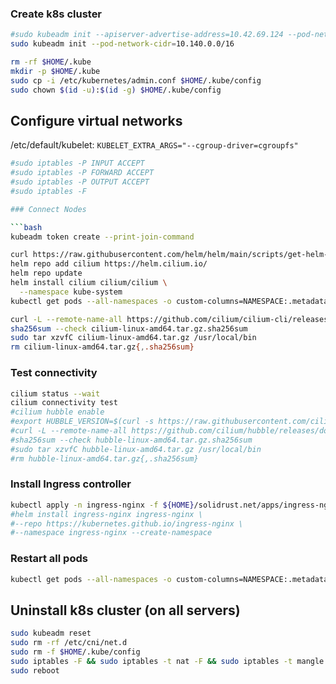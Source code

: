 ### Create k8s cluster

```bash
#sudo kubeadm init --apiserver-advertise-address=10.42.69.124 --pod-network-cidr=10.142.0.0/16
sudo kubeadm init --pod-network-cidr=10.140.0.0/16
```

```bash
rm -rf $HOME/.kube
mkdir -p $HOME/.kube
sudo cp -i /etc/kubernetes/admin.conf $HOME/.kube/config
sudo chown $(id -u):$(id -g) $HOME/.kube/config
```

## Configure virtual networks

/etc/default/kubelet:
  `KUBELET_EXTRA_ARGS="--cgroup-driver=cgroupfs"`

```bash
#sudo iptables -P INPUT ACCEPT
#sudo iptables -P FORWARD ACCEPT
#sudo iptables -P OUTPUT ACCEPT
#sudo iptables -F

### Connect Nodes

```bash
kubeadm token create --print-join-command
```

```bash
curl https://raw.githubusercontent.com/helm/helm/main/scripts/get-helm-3 | bash
helm repo add cilium https://helm.cilium.io/
helm repo update
helm install cilium cilium/cilium \
  --namespace kube-system
kubectl get pods --all-namespaces -o custom-columns=NAMESPACE:.metadata.namespace,NAME:.metadata.name,HOSTNETWORK:.spec.hostNetwork --no-headers=true | grep '<none>' | awk '{print "-n "$1" "$2}' | xargs -L 1 -r kubectl delete pod

curl -L --remote-name-all https://github.com/cilium/cilium-cli/releases/latest/download/cilium-linux-amd64.tar.gz{,.sha256sum}
sha256sum --check cilium-linux-amd64.tar.gz.sha256sum
sudo tar xzvfC cilium-linux-amd64.tar.gz /usr/local/bin
rm cilium-linux-amd64.tar.gz{,.sha256sum}
```



### Test connectivity

```bash
cilium status --wait
cilium connectivity test
#cilium hubble enable
#export HUBBLE_VERSION=$(curl -s https://raw.githubusercontent.com/cilium/hubble/master/stable.txt)
#curl -L --remote-name-all https://github.com/cilium/hubble/releases/download/$HUBBLE_VERSION/hubble-linux-amd64.tar.gz{,.sha256sum}
#sha256sum --check hubble-linux-amd64.tar.gz.sha256sum
#sudo tar xzvfC hubble-linux-amd64.tar.gz /usr/local/bin
#rm hubble-linux-amd64.tar.gz{,.sha256sum}
```

### Install Ingress controller

```bash
kubectl apply -n ingress-nginx -f ${HOME}/solidrust.net/apps/ingress-nginx.yaml
#helm install ingress-nginx ingress-nginx \
#--repo https://kubernetes.github.io/ingress-nginx \
#--namespace ingress-nginx --create-namespace
```

### Restart all pods

```bash
kubectl get pods --all-namespaces -o custom-columns=NAMESPACE:.metadata.namespace,NAME:.metadata.name,HOSTNETWORK:.spec.hostNetwork --no-headers=true | grep '<none>' | awk '{print "-n "$1" "$2}' | xargs -L 1 -r kubectl delete pod
```

## Uninstall k8s cluster (on all servers)

```bash
sudo kubeadm reset
sudo rm -rf /etc/cni/net.d
sudo rm -f $HOME/.kube/config
sudo iptables -F && sudo iptables -t nat -F && sudo iptables -t mangle -F && sudo iptables -X
sudo reboot
```